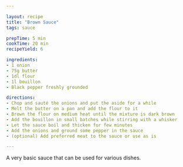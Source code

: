 ```yaml
---

layout: recipe
title: "Brown Sauce"
tags: sauce

prepTime: 5 min
cookTime: 20 min
recipeYield: 6

ingredients:
- 1 onion
- 75g butter
- 1dl flour
- 1l bouillon
- Black pepper freshly grounded

directions:
- Chop and sauté the onions and put the aside for a while
- Melt the butter on a pan and add the flour to it
- Brown the flour on medium heat until the mixture is dark brown
- Add the bouillon in small batches while stirring with a whisker
- Let the sauce boil and thicken for few minutes
- Add the onions and ground some pepper in the sauce
- (optional) Add preferred meat to the sauce or use as is

---
```


A very basic sauce that can be used for various dishes.
